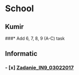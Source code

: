 # School

## Kumir
###* Add 6, 7, 8, 9 (A-C) task

## Informatic
### - [x] [Zadanie_IN9_03022017](School/Oge/Informatics/Answers/Zadanie_IN9_03022017.pdf)
